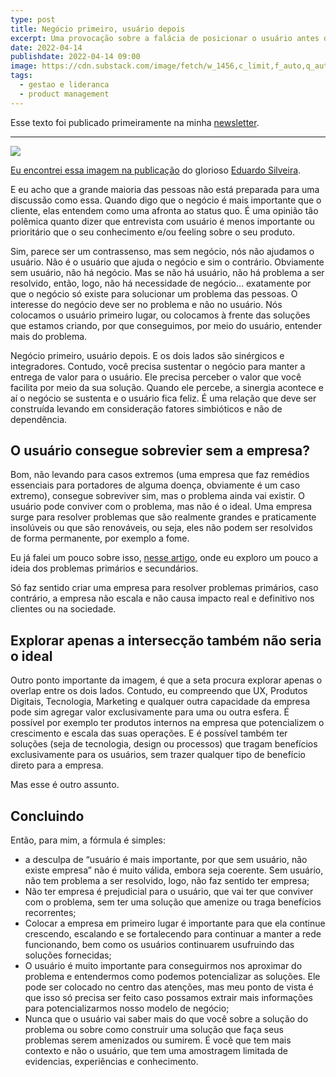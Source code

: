 ```yaml
---
type: post
title: Negócio primeiro, usuário depois
excerpt: Uma provocação sobre a falácia de posicionar o usuário antes das empresas
date: 2022-04-14
publishdate: 2022-04-14 09:00
image: https://cdn.substack.com/image/fetch/w_1456,c_limit,f_auto,q_auto:good,fl_progressive:steep/https%3A%2F%2Fbucketeer-e05bbc84-baa3-437e-9518-adb32be77984.s3.amazonaws.com%2Fpublic%2Fimages%2F15760012-9932-4b31-854c-0aa6df721247_627x619.png
tags:
  - gestao e lideranca
  - product management
---
```

Esse texto foi publicado primeiramente na minha [newsletter](http://diegoeis.com/newsletter).

- - -

[![](https://cdn.substack.com/image/fetch/w_1456,c_limit,f_auto,q_auto:good,fl_progressive:steep/https%3A%2F%2Fbucketeer-e05bbc84-baa3-437e-9518-adb32be77984.s3.amazonaws.com%2Fpublic%2Fimages%2F15760012-9932-4b31-854c-0aa6df721247_627x619.png)](https://cdn.substack.com/image/fetch/f_auto,q_auto:good,fl_progressive:steep/https%3A%2F%2Fbucketeer-e05bbc84-baa3-437e-9518-adb32be77984.s3.amazonaws.com%2Fpublic%2Fimages%2F15760012-9932-4b31-854c-0aa6df721247_627x619.png)

[Eu encontrei essa imagem na publicação](https://www.linkedin.com/feed/update/urn:li:activity:6892510594067746816/) do glorioso [Eduardo Silveira](https://www.linkedin.com/in/silveiraeduardo/).

E eu acho que a grande maioria das pessoas não está preparada para uma discussão como essa. Quando digo que o negócio é mais importante que o cliente, elas entendem como uma afronta ao status quo. É uma opinião tão polêmica quanto dizer que entrevista com usuário é menos importante ou prioritário que o seu conhecimento e/ou feeling sobre o seu produto.

Sim, parece ser um contrassenso, mas sem negócio, nós não ajudamos o usuário. Não é o usuário que ajuda o negócio e sim o contrário. Obviamente sem usuário, não há negócio. Mas se não há usuário, não há problema a ser resolvido, então, logo, não há necessidade de negócio… exatamente por que o negócio só existe para solucionar um problema das pessoas. O interesse do negócio deve ser no problema e não no usuário. Nós colocamos o usuário primeiro lugar, ou colocamos à frente das soluções que estamos criando, por que conseguimos, por meio do usuário, entender mais do problema.

Negócio primeiro, usuário depois. E os dois lados são sinérgicos e integradores. Contudo, você precisa sustentar o negócio para manter a entrega de valor para o usuário. Ele precisa perceber o valor que você facilita por meio da sua solução. Quando ele percebe, a sinergia acontece e aí o negócio se sustenta e o usuário fica feliz. É uma relação que deve ser construída levando em consideração fatores simbióticos e não de dependência.

## **O usuário consegue sobrevier sem a empresa?**

Bom, não levando para casos extremos (uma empresa que faz remédios essenciais para portadores de alguma doença, obviamente é um caso extremo), consegue sobreviver sim, mas o problema ainda vai existir. O usuário pode conviver com o problema, mas não é o ideal. Uma empresa surge para resolver problemas que são realmente grandes e praticamente insolúveis ou que são renováveis, ou seja, eles não podem ser resolvidos de forma permanente, por exemplo a fome.

Eu já falei um pouco sobre isso, [nesse artigo](https://productoversee.com/sobre-os-problemas-primarios/), onde eu exploro um pouco a ideia dos problemas primários e secundários.

Só faz sentido criar uma empresa para resolver problemas primários, caso contrário, a empresa não escala e não causa impacto real e definitivo nos clientes ou na sociedade.

## **Explorar apenas a intersecção também não seria o ideal**

Outro ponto importante da imagem, é que a seta procura explorar apenas o overlap entre os dois lados. Contudo, eu compreendo que UX, Produtos Digitais, Tecnologia, Marketing e qualquer outra capacidade da empresa pode sim agregar valor exclusivamente para uma ou outra esfera. É possível por exemplo ter produtos internos na empresa que potencializem o crescimento e escala das suas operações. E é possível também ter soluções (seja de tecnologia, design ou processos) que tragam benefícios exclusivamente para os usuários, sem trazer qualquer tipo de benefício direto para a empresa.

Mas esse é outro assunto.

## **Concluindo**

Então, para mim, a fórmula é simples:

* a desculpa de “usuário é mais importante, por que sem usuário, não existe empresa” não é muito válida, embora seja coerente. Sem usuário, não tem problema a ser resolvido, logo, não faz sentido ter empresa;
* Não ter empresa é prejudicial para o usuário, que vai ter que conviver com o problema, sem ter uma solução que amenize ou traga benefícios recorrentes;
* Colocar a empresa em primeiro lugar é importante para que ela continue crescendo, escalando e se fortalecendo para continuar a manter a rede funcionando, bem como os usuários continuarem usufruindo das soluções fornecidas;
* O usuário é muito importante para conseguirmos nos aproximar do problema e entendermos como podemos potencializar as soluções. Ele pode ser colocado no centro das atenções, mas meu ponto de vista é que isso só precisa ser feito caso possamos extrair mais informações para potencializarmos nosso modelo de negócio;
* Nunca que o usuário vai saber mais do que você sobre a solução do problema ou sobre como construir uma solução que faça seus problemas serem amenizados ou sumirem. É você que tem mais contexto e não o usuário, que tem uma amostragem limitada de evidencias, experiências e conhecimento.